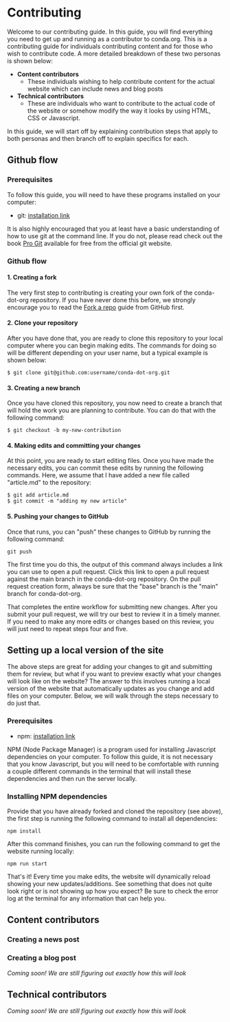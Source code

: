 [github-forking-how-to]: https://docs.github.com/en/get-started/quickstart/fork-a-repo
[installing-git]: https://git-scm.com/book/en/v2/Getting-Started-Installing-Git
[installing-npm]: https://nodejs.org/en/download/
[pro-git]: https://git-scm.com/book/en/v2

# Contributing

Welcome to our contributing guide. In this guide, you will find everything you need
to get up and running as a contributor to conda.org. This is a contributing guide
for individuals contributing content and for those who wish to contribute code.
A more detailed breakdown of these two personas is shown below:

- **Content contributors**
    - These individuals wishing to help contribute content for the actual website
      which can include news and blog posts
- **Technical contributors**
    - These are individuals who want to contribute to the actual code of the website
      or somehow modify the way it looks by using HTML, CSS or Javascript.

In this guide, we will start off by explaining contribution steps that apply
to both personas and then branch off to explain specifics for each.


## Github flow

### Prerequisites

To follow this guide, you will need to have these programs installed on your computer:

- git: [installation link][installing-git]

It is also highly encouraged that you at least have a basic understanding of how to use
git at the command line. If you do not, please read check out the book [Pro Git][pro-git]
available for free from the official git website.

### Github flow

#### 1. Creating a fork

The very first step to contributing is creating your own fork of the conda-dot-org
repository. If you have never done this before, we strongly encourage you to read
the [Fork a repo][github-forking-how-to] guide from GitHub first.

#### 2. Clone your repository

After you have done that, you are ready to clone this repository to your local computer
where you can begin making edits. The commands for doing so will be different depending
on your user name, but a typical example is shown below:

```
$ git clone git@github.com:username/conda-dot-org.git
```

#### 3. Creating a new branch

Once you have cloned this repository, you now need to create a branch that will hold the
work you are planning to contribute. You can do that with the following command:

```
$ git checkout -b my-new-contribution
```

#### 4. Making edits and committing your changes

At this point, you are ready to start editing files. Once you have made the necessary edits,
you can commit these edits by running the following commands. Here, we assume that I have
added a new file called "article.md" to the repository:

```
$ git add article.md 
$ git commit -m "adding my new article"
```

#### 5. Pushing your changes to GitHub

Once that runs, you can "push" these changes to GitHub by running the following command:

```
git push
```

The first time you do this, the output of this command always includes a link you can 
use to open a pull request. Click this link to open a pull request against the main 
branch in the conda-dot-org repository. On the pull request creation form, always
be sure that the "base" branch is the "main" branch for conda-dot-org.

That completes the entire workflow for submitting new changes. After you submit your pull
request, we will try our best to review it in a timely manner. If you need to make any more
edits or changes based on this review, you will just need to repeat steps four and five.

## Setting up a local version of the site

The above steps are great for adding your changes to git and submitting them for review,
but what if you want to preview exactly what your changes will look like on the website?
The answer to this involves running a local version of the website that automatically 
updates as you change and add files on your computer. Below, we will walk through the
steps necessary to do just that.

### Prerequisites

- npm: [installation link][installing-npm]

NPM (Node Package Manager) is a program used for installing Javascript dependencies on your
computer. To follow this guide, it is not necessary that you know Javascript, but you will 
need to be comfortable with running a couple different commands in the terminal that will 
install these dependencies and then run the server locally.

### Installing NPM dependencies

Provide that you have already forked and cloned the repository (see above), the first step 
is running the following command to install all dependencies:

```
npm install 
```

After this command finishes, you can run the following command to get the website running
locally:

```
npm run start
```

That's it! Every time you make edits, the website will dynamically reload showing your
new updates/additions. See something that does not quite look right or is not showing
up how you expect? Be sure to check the error log at the terminal for any information 
that can help you.

## Content contributors

### Creating a news post


### Creating a blog post

*Coming soon! We are still figuring out exactly how this will look*


## Technical contributors

*Coming soon! We are still figuring out exactly how this will look*